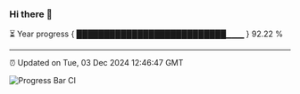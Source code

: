 ### Hi there 👋

⏳ Year progress { ███████████████████████████▁▁▁ } 92.22 %

---

⏰ Updated on Tue, 03 Dec 2024 12:46:47 GMT

![Progress Bar CI](https://github.com/ZhaoGui/ZhaoGui/workflows/Progress%20Bar%20CI/badge.svg)
